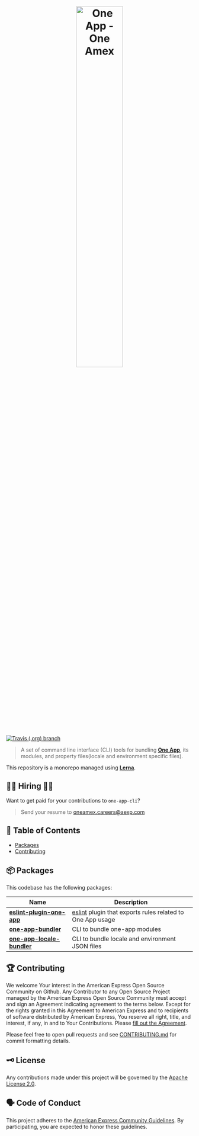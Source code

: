 <h1 align="center">
  <img src='https://github.com/americanexpress/one-app-cli/raw/master/one-app-cli.png' alt="One App - One Amex" width='50%'/>
</h1>

[![Travis (.org) branch](https://img.shields.io/travis/americanexpress/one-app-cli/master)](https://travis-ci.org/americanexpress/one-app-cli)

> A set of command line interface (CLI) tools for bundling **[One App](https://github.com/americanexpress/one-app)**, its modules, and property files(locale and environment specific files).

This repository is a monorepo managed using **[Lerna](https://github.com/lerna/lerna)**. 

## 👩‍💻 Hiring 👨‍💻

Want to get paid for your contributions to `one-app-cli`?
> Send your resume to oneamex.careers@aexp.com

## 📖 Table of Contents

* [Packages](#-packages)
* [Contributing](#-contributing)

## 📦 Packages

This codebase has the following packages:

| Name                                                                                                      | Description                                                     |
| --------------------------------------------------------------------------------------------------------- | --------------------------------------------------------------- |
| **[eslint-plugin-one-app](./packages/eslint-plugin-one-app)** |[eslint](https://eslint.org/) plugin that exports rules related to One App usage
| **[one-app-bundler](./packages/one-app-bundler)**             | CLI to bundle one-app modules |
| **[one-app-locale-bundler](./packages/one-app-locale-bundler)**     | CLI to bundle locale and environment JSON files      |


## 🏆 Contributing

We welcome Your interest in the American Express Open Source Community on Github.
Any Contributor to any Open Source Project managed by the American Express Open
Source Community must accept and sign an Agreement indicating agreement to the
terms below. Except for the rights granted in this Agreement to American Express
and to recipients of software distributed by American Express, You reserve all
right, title, and interest, if any, in and to Your Contributions. Please [fill
out the Agreement](https://cla-assistant.io/americanexpress/one-app-cli).

Please feel free to open pull requests and see [CONTRIBUTING.md](./CONTRIBUTING.md) for commit formatting details.

## 🗝️ License

Any contributions made under this project will be governed by the [Apache License
2.0](./LICENSE.txt).

## 🗣️ Code of Conduct

This project adheres to the [American Express Community Guidelines](./CONTRIBUTING.md).
By participating, you are expected to honor these guidelines.
